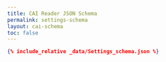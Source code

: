 ```yaml
---
title: CAI Reader JSON Schema
permalink: settings-schema
layout: cai-schema
toc: false
---
```


```json
{% include_relative _data/Settings_schema.json %}
```
